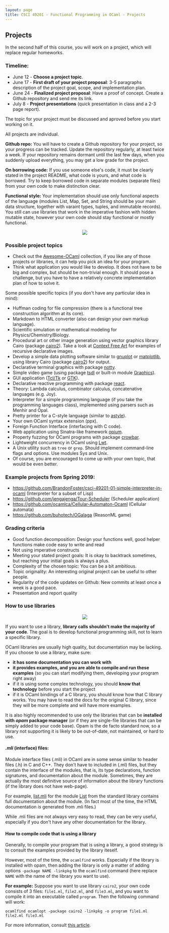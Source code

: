 ```yaml
---
layout: page
title: CSCI 49201 - Functional Programming in OCaml - Projects
---
```


<!--
## Presentations Schedule

### May 2

1. Shawn Guthrie  -  Chess
2. Tushar Malakar  -  Huffman Coding
3. Kent Feng & Jin Huai Xuan  -  Cellular Automata Simulator
4. Savannah Nester  -  Snake Game
5. Maria Volpe  -  OCaml FFI (interfacing with C)
6. Ali Almashhadani  -  Markdown to HTML
7. Aaron Lopez  -  Functional KMP Algorithm
8. Ratul Ahmed  -  NBA Data Visualizer
9. Brandon Foster  -  LISP Interpreter
10. Zhifan Yang  -  Klotski Game and Solver
11. Stephen Duke  -  Tour Scheduler

### May 9

12. Tenzin Kunsang  -  Stock Analyzer
13. Jonah Alexander-awad  -  GUI application
14. Elijah Augustin  -  Markdown Converter
15. Alexander Bortoc  -  Bookshelf using PostgreSQL
16. Daniel Segarra & Angel Checo  -  ReasonML Game
17. Clara Fairbanks  -  Infinite Runner
18. Pasang Sherpa  -  City Art Generation
19. Ram Vakada  -  OCamlAlert, client-server application using Lwt
20. Jeffrey Lin  -  Lambda Calculus
21. Jonathan Trachtenberg  -  Stock Tracker
22. Hugh Leow  -  Spaceship Destroyer
23. Garrison Shepard  -  Story Generator
-->

## Projects

In the second half of this course, you will work on a project, which will replace regular homeworks.

### Timeline:
- June 12 - **Choose a project topic**.
- June 17 - **First draft of your project proposal**: 3-5 paragraphs description of the project goal, scope, and implementation plan.
- June 24 - **Finalized project proposal**: Have a proof of concept. Create a Github repository and send me its link.
- July 8 - **Project presentations** (quick presentation in class and a 2-3 page report).

The topic for your project must be discussed and aproved before you start working on it.

All projects are individual.

**Github repo:**
You will have to create a Github repository for your project, so your progress can be tracked.
Update the repository regularly, at least twice a week.
If your repository remains dormant until the last few days, when you suddenly upload everything,
you may get a low grade for the project. 

**On borrowing code:**
If you use someone else's code, it must be clearly stated in the project README, what code is yours, and what code is borrowed.
Try to keep borrowed code in separate modules (separate files) from your own code to make distinction clear.

**Functional style:**
Your implementation should use only functional aspects of the language 
(modules List, Map, Set, and String should be your main data structure, together with varaint types, tuples, and immutable records).
You still can use libraries that work in the imperative fashion with hidden mutable state, however your own code should stay functional or mostly functional.

<center><img src="https://i.imgur.com/pA52XaK.png" /></center>

### Possible project topics

- Check out the [Awesome-OCaml](https://github.com/ocaml-community/awesome-ocaml) collection, if you like any of those
projects or libraries, it can help you pick an idea for your program.
- Think what application you would like to develop. It does not have to be big and complex, but should be non-trivial enough.
It should pose a challenge, but you have to have a relatively concrete implementation plan of how to solve it. 

Some possible specific topics (if you don't have any particular idea in mind):

- Huffman coding for file compression (there is a functional tree construction algorithm at its core).
- Markdown to HTML converter (also can design your own markup language).
- Scientific simulation or mathematical modeling for Physics/Chemistry/Biology.
- Procedural art or other image generation using vector graphics library Cairo (package [cairo2](https://github.com/Chris00/ocaml-cairo)). 
Take a look at [Context Free Art](https://www.contextfreeart.org/index.html) for examples of recursive declarative images.
- Develop a simple data plotting software similar to [gnuplot](http://www.gnuplot.info/) or [matplotlib](https://matplotlib.org/),
using library Cairo (package [cairo2](https://github.com/Chris00/ocaml-cairo)) for output.
- Declarative terminal graphics with package [notty](https://github.com/pqwy/notty).
- Simple video game (using package [tsdl](https://erratique.ch/software/tsdl) or 
built-in module [Graphics](https://caml.inria.fr/pub/docs/manual-ocaml/libref/Graphics.html)).
- GUI application ([Tcl/Tk](http://labltk.forge.ocamlcore.org/index.html) or [GTK](http://lablgtk.forge.ocamlcore.org/)).
- Declarative reactive programming with package [react](https://github.com/dbuenzli/react).
- Theory: Lambda calculus, combinator calculus, concatenative languages (e.g. Joy).
- Interpreter for a simple programming language (if you take the programming languages class), implemented using parsers such as Menhir and Opal.
- Pretty printer for a C-style language (similar to [astyle](http://astyle.sourceforge.net/)).
- Your own OCaml syntax extension (ppx).
- Foreign Function Interface (interfacing with C code).
- Web application using Sinatra-like framework [opium](https://github.com/rgrinberg/opium).
- Property fuzzing for OCaml programs with package [crowbar](https://github.com/stedolan/crowbar).
- Lightweight concurrency in OCaml using [Lwt](https://github.com/ocsigen/lwt).
- A Unix utility such as `tree` or `grep`. Should implement command-line flags and options. Use modules Sys and Unix.    
- Of course, you are encouraged to come up with your own topic, that would be even better. 

### Example projects from Spring 2019:

- https://github.com/BrandonFoster/csci-49201-01-simple-interpreter-in-ocaml (Interpreter for a subset of Lisp)
- https://github.com/jengajenga/Tour-Scheduler (Scheduler application)
- https://github.com/ocamlca/Cellular-Automaton-Ocaml (Cellular automata)
- https://github.com/buhotech/OGalaga (ReasonML game)

### Grading criteria

- Good function decomposition: Design your functions well, good helper functions make code easy to write and read
- Not using imperative constructs 
- Meeting your stated project goals: It is okay to backtrack sometimes, but reaching your initial goals is always a plus.
- Complexity of the chosen topic: You can be a bit ambitious.
- Topic originality: An interesting original project can be useful to other people.
- Regularity of the code updates on Github: New commits at least once a week is a good pace.
- Presentation and report quality

### How to use libraries

<center> <img src="https://i.imgur.com/fRBWGjZ.jpg" /> </center>

If you want to use a library, **library calls shouldn't make the majority of your code**. The goal is to develop functional programming skill, not to 
learn a specific library.

OCaml libraries are usually high quality, but documentation may be lacking. If you choose to use a library,
make sure:

- **it has some documentation you can work with**
- **it provides examples, and you are able to compile and run these examples** (so you can start modifying them, developing your program right away)
- if it is using some complex technology, you should **know that technology** before you start the project
- if it is OCaml bindings of a C library, you should know how that C library works. You may have to read the docs for the original C library, 
since they will be more complete and will have more examples.

It is also highly recommended to use only the libraries that can be **installed with _opam_ package manager** 
(or if they are single-file libraries that can be simply added to your code base).
Opam is the de facto standard now, so a library not supporting it is likely to be out-of-date, not maintained, or hard to use.

#### *.mli* (interface) files: 

Module interface files (.mli) in OCaml are in some sense similar to header files (.h) in C and C++. They don't have to included in (.ml) files, but
they contain the interface of the modules, that is, its type declarations, function signatures, and documentation about the module.
Sometimes, they are actually the most definitive source of information about the library functions (if the library does not have web-page).

For example, [list.mli](https://github.com/ocaml/ocaml/blob/trunk/stdlib/list.mli) for the 
module [List](https://caml.inria.fr/pub/docs/manual-ocaml/libref/List.html) from the standard library
contains full documentation about the module. (In fact most of the time, the HTML documentation *is* generated from .mli files.)

While .mli files are not always very easy to read, they can be very useful, especially if you don't have any other documentation for the library.

#### How to compile code that is using a library

Generally, to compile your program that is using a library, a good strategy is to consult the examples provided by the library iteself.

However, most of the time, the `ocamlfind` works. Especially if the library is installed with opam,
then adding the library is only a matter of adding options `-package NAME -linkpkg` to the `ocamlfind` command (here replace `NAME` with the name of the library 
you want to use). 

**For example:**
Suppose you want to use library `cairo2`, your own code consists of 3 files: `file1.ml`, `file2.ml`, and `file3.ml`,
and you want to compile it into an executable called `program`. Then the following command will work:

```
ocamlfind ocamlopt -package cairo2 -linkpkg -o program file1.ml file2.ml file3.ml
```

For more information, consult [this article](https://ocaml.org/learn/tutorials/compiling_ocaml_projects.html).

[pdfimg]: /img/pdf1.png
[videoimg]: /img/video.png
